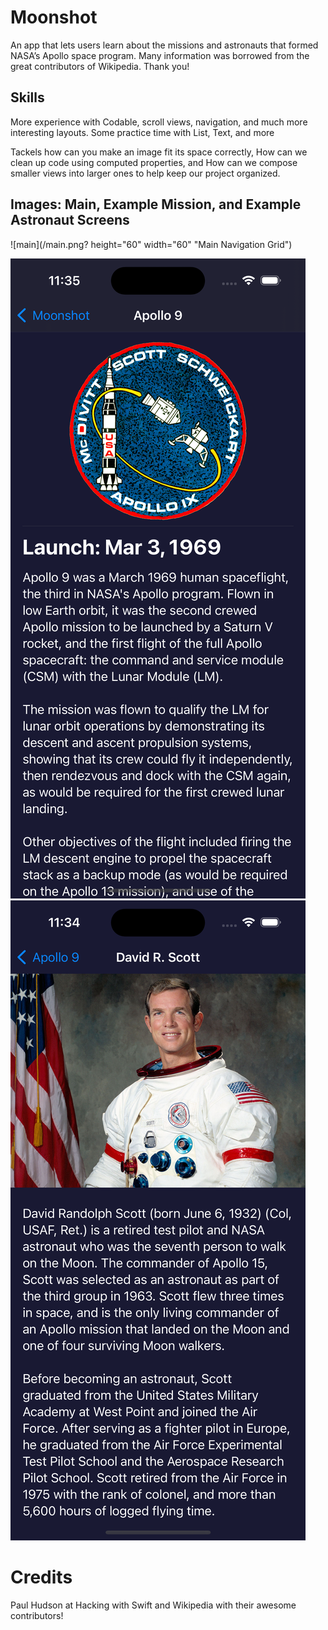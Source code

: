# Moonshot
An app that lets users learn about the missions and astronauts that formed NASA’s Apollo space program.
Many information was borrowed from the great contributors of Wikipedia. Thank you!

## Skills
More experience with Codable, scroll views, navigation, and much more interesting layouts.
Some practice time with List, Text, and more

Tackels how can you make an image fit its space correctly, How can we clean up code using computed properties, and
How can we compose smaller views into larger ones to help keep our project organized.

## Images: Main, Example Mission, and Example Astronaut Screens
![main](/main.png? height="60" width="60" "Main Navigation Grid")

![Mission](/mission.png?raw=true "Apollo 9")
![Astronaut](/astronaut.png?raw=true "David R. Scott")


# Credits
Paul Hudson at Hacking with Swift and Wikipedia with their awesome contributors!

